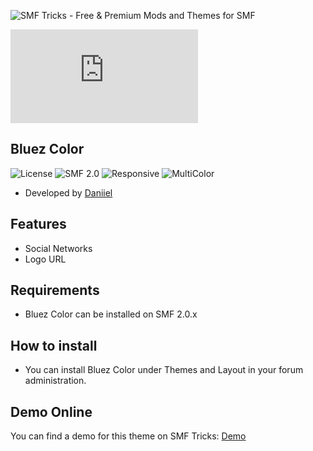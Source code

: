 ![SMF Tricks - Free & Premium Mods and Themes for SMF](https://smftricks.com/logos/logo.png)

![Theme Preview](https://custom.simplemachines.org/index.php?action=download;theme=2629;attach=274941;image)
 
## Bluez Color
![License](https://img.shields.io/badge/License-MPL2.0-a05a3f?style=flat-square) ![SMF 2.0](https://img.shields.io/badge/SMF-2.0-996ee1?style=flat-square) ![Responsive](https://img.shields.io/badge/Responsive-No-6e97e1?style=flat-square) ![MultiColor](https://img.shields.io/badge/MultiColor-Yes-94378f?style=flat-square)

* Developed by [Daniiel](https://github.com/dmarquez9)

## Features
- Social Networks
- Logo URL

## Requirements
* Bluez Color can be installed on SMF 2.0.x

## How to install
* You can install Bluez Color under Themes and Layout in your forum administration.

## Demo Online
You can find a demo for this theme on SMF Tricks: [Demo](https://demo.smftricks.com/index.php?theme=11)